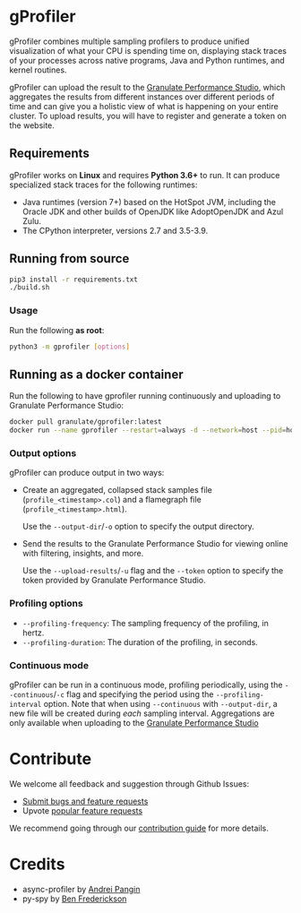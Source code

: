 # gProfiler
gProfiler combines multiple sampling profilers to produce unified visualization of
what your CPU is spending time on, displaying stack traces of your processes
across native programs, Java and Python runtimes, and kernel routines.

gProfiler can upload the result to the [Granulate Performance Studio](https://profiler.granulate.io/), which aggregates the results from different instances over different periods of time and can give you a holistic view of what is happening on your entire cluster.
To upload results, you will have to register and generate a token on the website.

## Requirements
gProfiler works on **Linux** and requires **Python 3.6+** to run.
It can produce specialized stack traces for the following runtimes:
* Java runtimes (version 7+) based on the HotSpot JVM,
including the Oracle JDK and other builds of OpenJDK like AdoptOpenJDK and Azul Zulu.
* The CPython interpreter, versions 2.7 and 3.5-3.9.

## Running from source
```bash
pip3 install -r requirements.txt
./build.sh
```

### Usage
Run the following **as root**:
```bash
python3 -m gprofiler [options]
```

## Running as a docker container
Run the following to have gprofiler running continuously and uploading to Granulate Performance Studio:
```bash
docker pull granulate/gprofiler:latest
docker run --name gprofiler --restart=always -d --network=host --pid=host --userns=host --privileged granulate/gprofiler:latest -cu --token <token> [options]
```

### Output options
gProfiler can produce output in two ways:
* Create an aggregated, collapsed stack samples file (`profile_<timestamp>.col`)
  and a flamegraph file (`profile_<timestamp>.html`).

  Use the `--output-dir`/`-o` option to specify the output directory.
* Send the results to the Granulate Performance Studio for viewing online with
  filtering, insights, and more.

  Use the `--upload-results`/`-u` flag and the `--token` option to specify the token
  provided by Granulate Performance Studio.

### Profiling options
* `--profiling-frequency`: The sampling frequency of the profiling, in hertz.
* `--profiling-duration`: The duration of the profiling, in seconds.

### Continuous mode
gProfiler can be run in a continuous mode, profiling periodically,
using the `--continuous`/`-c` flag and specifying the period using the `--profiling-interval` option.
Note that when using `--continuous` with `--output-dir`, a new file will be created during *each* sampling interval.
Aggregations are only available when uploading to the [Granulate Performance Studio](https://profiler.granulate.io/)

# Contribute
We welcome all feedback and suggestion through Github Issues:
* [Submit bugs and feature requests](https://github.com/granulate/gprofiler/issues)
* Upvote [popular feature requests](https://github.com/granulate/gprofiler/issues?q=is%3Aopen+is%3Aissue+label%3Aenhancement+sort%3Areactions-%2B1-desc+)

We recommend going through our [contribution guide](https://github.com/granulate/gprofiler/blob/master/CONTRIBUTING.md) for more details.

# Credits
[TODO]: <> (Add links, either to our public forks or to the original repository.)
* async-profiler by [Andrei Pangin](https://github.com/apangin)
* py-spy by [Ben Frederickson](https://github.com/benfred)
